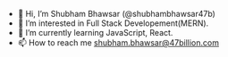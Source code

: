 - 👋 Hi, I’m Shubham Bhawsar (@shubhambhawsar47b)
- 👀 I’m interested in Full Stack Developement(MERN).
- 🌱 I’m currently learning JavaScript, React.
- 📫 How to reach me shubham.bhawsar@47billion.com

<!---
shubhambhawsar47b/shubhambhawsar47b is a ✨ special ✨ repository because its `README.md` (this file) appears on your GitHub profile.
You can click the Preview link to take a look at your changes.
--->
